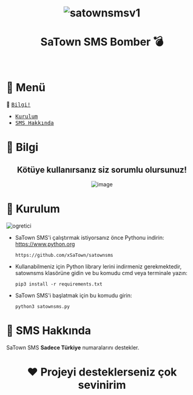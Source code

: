 <div align="center">

# ![satownsmsv1](https://github.com/user-attachments/assets/1e18bae2-369b-4c43-8de0-5af655fc8559)


# SaTown SMS Bomber 💣

​​​​​​</br>

</div>

# 📌 Menü

📌 [<kbd>Bilgi!</kbd>](#bilgi)
- [<kbd>Kurulum</kbd>](#kurulum)
- [<kbd>SMS Hakkında</kbd>](#sms-hakkinda)

# 📌 Bilgi <a name="bilgi"></a>

<div align="center">
  
  ## **Kötüye kullanırsanız siz sorumlu olursunuz!**
![image](https://github.com/user-attachments/assets/250920c9-4f4a-4f55-a72f-6ed37aa8c338)

</div>

# 📌 Kurulum <a name="kurulum"></a>

![ogretici](https://github.com/user-attachments/assets/5e4c218d-2109-4009-96c9-989a28283411)

- SaTown SMS'i çalıştırmak istiyorsanız önce Pythonu indirin: https://www.python.org


  ```
  https://github.com/xSaTown/satownsms
  ```
  
- Kullanabilmeniz için Python library lerini indirmeniz gerekmektedir, satownsms klasörüne gidin ve bu komudu cmd veya terminale yazın:  


    ```
    pip3 install -r requirements.txt
    ```

- SaTown SMS'i başlatmak için bu komudu girin:


  ```
  python3 satownsms.py
  ```

# 📌 SMS Hakkında <a name="sms-hakkinda"></a>

SaTown SMS **Sadece Türkiye** numaralarını destekler.


<div align="center">
  
# ❤️ Projeyi desteklerseniz çok sevinirim

</div>
